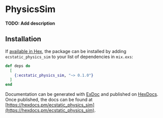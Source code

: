 # PhysicsSim

**TODO: Add description**

## Installation

If [available in Hex](https://hex.pm/docs/publish), the package can be installed
by adding `ecstatic_physics_sim` to your list of dependencies in `mix.exs`:

```elixir
def deps do
  [
    {:ecstatic_physics_sim, "~> 0.1.0"}
  ]
end
```

Documentation can be generated with [ExDoc](https://github.com/elixir-lang/ex_doc)
and published on [HexDocs](https://hexdocs.pm). Once published, the docs can
be found at [https://hexdocs.pm/ecstatic_physics_sim](https://hexdocs.pm/ecstatic_physics_sim).


